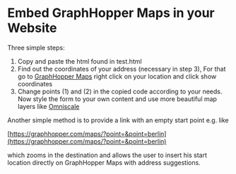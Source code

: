 # Embed GraphHopper Maps in your Website

Three simple steps:

 1. Copy and paste the html found in test.html
 2. Find out the coordinates of your address (necessary in step 3), For that go to [GraphHopper Maps](https://graphhopper.com/maps/) right click on your location and click show coordinates
 3. Change points (1) and (2) in the copied code according to your needs. Now style the form to your own content and use more beautiful map layers like [Omniscale](http://maps.omniscale.com/en/)
  
Another simple method is to provide a link with an empty start point e.g. like

[https://graphhopper.com/maps/?point=&point=berlin](https://graphhopper.com/maps/?point=&point=berlin) 

which zooms in the destination and allows the user to insert his start location directly on GraphHopper Maps with address suggestions.

